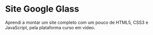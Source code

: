 # Site Google Glass

Aprendi a montar um site completo com um pouco de  HTML5, CSS3 e JavaScript, pela plataforma curso em video.
 
